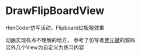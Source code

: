 # DrawFlipBoardView
HenCoder仿写活动，Flipboard红板报效果  

动画实现有点不理解的地方， 参考了仿写者[贾元斌](https://github.com/sunnyxibei)的源码  
另外几个View为自定义为练习内容

